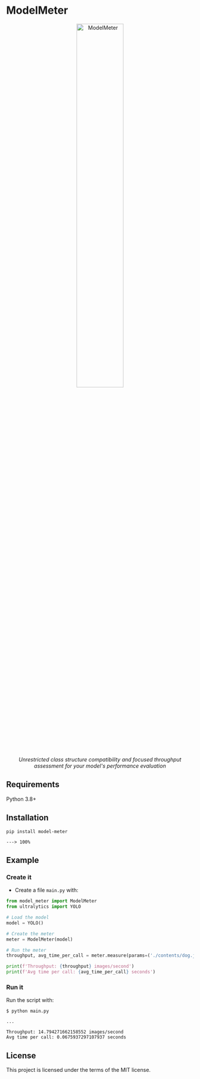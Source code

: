 # ModelMeter
<p align="center">
  <a href="https://pypi.org/project/model-meter"><img src="https://i.imgur.com/QXuoJhK_d.webp?maxwidth=760&fidelity=grand" alt="ModelMeter" width="50%" height="50%"></a>
</p>
<p align="center">
    <em>Unrestricted class structure compatibility and focused throughput assessment for your model's performance evaluation</em>
</p>

## Requirements
Python 3.8+

## Installation
```console
pip install model-meter

---> 100%
```

## Example

### Create it

* Create a file `main.py` with:

``` python
from model_meter import ModelMeter
from ultralytics import YOLO

# Load the model
model = YOLO()

# Create the meter
meter = ModelMeter(model)

# Run the meter
throughput, avg_time_per_call = meter.measure(params=('./contents/dog.jpg',), method_name="__call__")

print(f'Throughput: {throughput} images/second')
print(f'Avg time per call: {avg_time_per_call} seconds')
```

### Run it

Run the script with:

```console
$ python main.py

...

Throughput: 14.794271662158552 images/second
Avg time per call: 0.0675937297107937 seconds
```

## License

This project is licensed under the terms of the MIT license.

